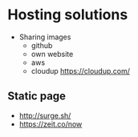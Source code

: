 # Hosting solutions

- Sharing images
  - github
  - own website
  - aws
  - cloudup https://cloudup.com/

## Static page
- http://surge.sh/
- https://zeit.co/now
